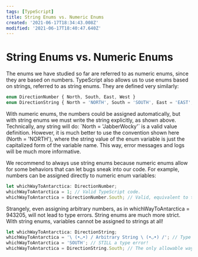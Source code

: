 ```yaml
---
tags: [TypeScript]
title: String Enums vs. Numeric Enums
created: '2021-06-17T18:34:43.008Z'
modified: '2021-06-17T18:40:47.640Z'
---
```


# String Enums vs. Numeric Enums

<p>
The enums we have studied so far are referred to as numeric enums, since they are based on numbers. TypeScript also allows us to use enums based on strings, referred to as string enums. They are defined very similarly:
</p>

```ts
enum DirectionNumber { North, South, East, West }
enum DirectionString { North = 'NORTH', South = 'SOUTH', East = 'EAST', West = 'WEST' }
```
<p> With numeric enums, the numbers could be assigned automatically, but with string enums we must write the string explicitly, as shown above. Technically, any string will do:  `North = 'JabberWocky'`  is a valid value definition. However, it is much better to use the convention shown here (North = 'NORTH'), where the string value of the enum variable is just the capitalized form of the variable name. This way, error messages and logs will be much more informative.

We recommend to always use string enums because numeric enums allow for some behaviors that can let bugs sneak into our code. For example, numbers can be assigned directly to numeric enum variables: </p>

```ts
let whichWayToAntarctica: DirectionNumber;
whichWayToAntarctica = 1; // Valid TypeScript code.
whichWayToAntarctica = DirectionNumber.South; // Valid, equivalent to the above line.
```
<p>
Strangely, even assigning arbitrary numbers, as in whichWayToAntarctica = 943205, will not lead to type errors.
String enums are much more strict. With string enums, variables cannot be assigned to strings at all!
</p>

```ts
let whichWayToAntarctica: DirectionString;
whichWayToAntarctica = '\ (•◡•) / Arbitrary String \ (•◡•) /'; // Type error!
whichWayToAntarctica = 'SOUTH'; // STILL a type error!
whichWayToAntarctica = DirectionString.South; // The only allowable way to do this.
```



